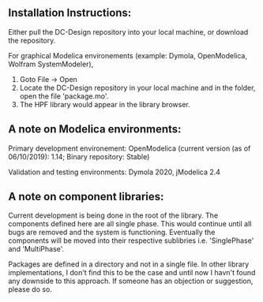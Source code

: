Installation Instructions:
--------------------------
Either pull the DC-Design repository into your local machine, or download the repository.

For graphical Modelica environements (example: Dymola, OpenModelica, Wolfram SystemModeler),
1. Goto File -> Open
2. Locate the DC-Design repository in your local machine and in the folder, open the file 'package.mo'.
3. The HPF library would appear in the library browser.

A note on Modelica environments:
-------------------------------
Primary development environement: OpenModelica (current version (as of 06/10/2019): 1.14; Binary repository: Stable)

Validation and testing environments: Dymola 2020, jModelica 2.4


A note on component libraries:
------------------------------
Current development is being done in the root of the library. The components defined here are all single phase.
This would continue until all bugs are removed and the system is functioning. Eventually the components
will be moved into their respective sublibries i.e. 'SinglePhase' and 'MultiPhase'.

Packages are defined in a directory and not in a single file. In other library implementations, I don't find this
to be the case and until now I havn't found any downside to this approach. If someone has an objection or suggestion, 
please do so.
